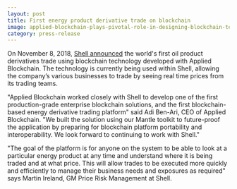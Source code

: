 ```yaml
---
layout: post
title: First energy product derivative trade on blockchain
image: applied-blockchain-plays-pivotal-role-in-designing-blockchain-technology-for-shell
category: press-release
---
```


On November 8, 2018, [Shell announced](https://www.linkedin.com/feed/update/urn:li:activity:6466320319719186433/) the world's first oil product derivatives trade using blockchain technology developed with Applied Blockchain. The technology is currently being used within Shell, allowing the company’s various businesses to trade by seeing real time prices from its trading teams.

"Applied Blockchain worked closely with Shell to develop one of the first production-grade enterprise blockchain solutions, and the first blockchain-based energy derivative trading platform" said Adi Ben-Ari, CEO of Applied Blockchain. "We built the solution using our Mantle toolkit to future-proof the application by preparing for blockchain platform portability and interoperability. We look forward to continuing to work with Shell."

"The goal of the platform is for anyone on the system to be able to look at a particular energy product at any time and understand where it is being traded and at what price. This will allow trades to be executed more quickly and efficiently to manage their business needs and exposures as required" says Martin Ireland, GM Price Risk Management at Shell.